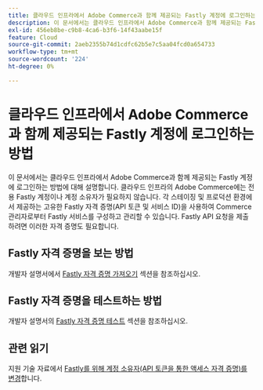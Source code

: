 ```yaml
---
title: 클라우드 인프라에서 Adobe Commerce과 함께 제공되는 Fastly 계정에 로그인하는 방법
description: 이 문서에서는 클라우드 인프라에서 Adobe Commerce과 함께 제공되는 Fastly 계정에 로그인하는 방법에 대해 설명합니다. 클라우드 인프라의 Adobe Commerce에는 전용 Fastly 계정이나 계정 소유자가 필요하지 않습니다. 각 스테이징 및 프로덕션 환경에서 제공하는 고유한 Fastly 자격 증명(API 토큰 및 서비스 ID)을 사용하여 Commerce 관리자로부터 Fastly 서비스를 구성하고 관리할 수 있습니다. Fastly API 요청을 제출하려면 이러한 자격 증명도 필요합니다.
exl-id: 456eb8be-c9b8-4ca6-b3f6-14f43aabe15f
feature: Cloud
source-git-commit: 2aeb2355b74d1cdfc62b5e7c5aa04fcd0a654733
workflow-type: tm+mt
source-wordcount: '224'
ht-degree: 0%

---
```


# 클라우드 인프라에서 Adobe Commerce과 함께 제공되는 Fastly 계정에 로그인하는 방법

이 문서에서는 클라우드 인프라에서 Adobe Commerce과 함께 제공되는 Fastly 계정에 로그인하는 방법에 대해 설명합니다. 클라우드 인프라의 Adobe Commerce에는 전용 Fastly 계정이나 계정 소유자가 필요하지 않습니다. 각 스테이징 및 프로덕션 환경에서 제공하는 고유한 Fastly 자격 증명(API 토큰 및 서비스 ID)을 사용하여 Commerce 관리자로부터 Fastly 서비스를 구성하고 관리할 수 있습니다. Fastly API 요청을 제출하려면 이러한 자격 증명도 필요합니다.

## Fastly 자격 증명을 보는 방법

개발자 설명서에서 [Fastly 자격 증명 가져오기](https://experienceleague.adobe.com/en/docs/commerce-cloud-service/user-guide/cdn/setup-fastly/fastly-configuration#cloud-fastly-creds) 섹션을 참조하십시오.

## Fastly 자격 증명을 테스트하는 방법

개발자 설명서의 [Fastly 자격 증명 테스트](https://experienceleague.adobe.com/en/docs/commerce-cloud-service/user-guide/cdn/setup-fastly/fastly-configuration#test-the-fastly-credentials) 섹션을 참조하십시오.

## 관련 읽기

지원 기술 자료에서 [Fastly를 위해 계정 소유자(API 토큰을 통한 액세스 자격 증명)를 변경](/help/how-to/general/change-account-owner-access-credentials-via-api-tokens-for-fastly-on-cloud.md)합니다.
